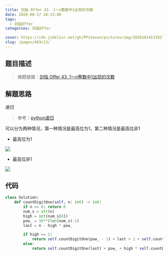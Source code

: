 ```yaml
---
title: 剑指 Offer 43. 1～n整数中1出现的次数
date: 2020-08-17 18:15:00
tags: 
  - 剑指Offer
categories: 剑指Offer

cover: https://cdn.jsdelivr.net/gh/PPsteven/pictures/img/20201014133927.png
slug: /pages/403c13/
---
```


## 题目描述

> 做题链接：[剑指 Offer 43. 1～n整数中1出现的次数](https://leetcode-cn.com/problems/1nzheng-shu-zhong-1chu-xian-de-ci-shu-lcof/)

<!--more-->

## 解题思路

递归

> 参考：[python递归](https://leetcode-cn.com/problems/1nzheng-shu-zhong-1chu-xian-de-ci-shu-lcof/solution/pythondi-gui-by-rainiee-pan/)

可以分为两种情况，第一种情况是最高位为1，第二种情况是最高位非1

- 最高位为1

![](https://cdn.jsdelivr.net/gh/PPsteven/pictures/img/20200819113721.png)

- 最高位非1

![](https://cdn.jsdelivr.net/gh/PPsteven/pictures/img/20200819113931.png)

## 代码

```python
class Solution:
    def countDigitOne(self, n: int) -> int:
        if n <= 0: return 0
        num_s = str(n) 
        high = int(num_s[0])  
        pow_ = 10**(len(num_s)-1) 
        last = n - high * pow_

        if high == 1:
            return self.countDigitOne(pow_ - 1) + last + 1 + self.countDigitOne(last)
        else:
            return self.countDigitOne(last) + pow_ + high * self.countDigitOne(pow_ - 1)
```
